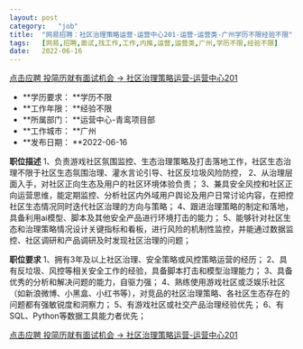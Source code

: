 ```yaml
---
layout:	post
category:	"job"
title:	"网易招聘：社区治理策略运营-运营中心201-运营-运营类-广州学历不限经验不限"
tags:	[网易,招聘,面试,找工作,工作,内推,运营,运营类,广州,学历不限,经验不限]
date:	2022-06-16
---
```


[点击应聘 投简历就有面试机会 -> 社区治理策略运营-运营中心201](http://mobile.bole.netease.com/bole/boleDetail?id=40252&employeeId=346f03c3cda5f04c&key=all)



- **学历要求： **学历不限
- **工作年限： **经验不限
- **所属部门： **运营中心-青鸾项目部
- **工作城市： **广州
- **发布日期： **2022-06-16



**职位描述**
1、负责游戏社区氛围监控、生态治理策略及打击落地工作，社区生态治理不限于社区生态氛围治理、灌水言论引导、社区反垃圾风险防控，
2、从治理层面入手，对社区正向生态及用户的社区环境体验负责；
3、兼具安全风控和社区正向运营思维，能定期监控、分析社区内外域用户舆论及用户日常讨论内容，在把控社区生态情况同时迭代社区治理的方向与策略；
4、跟进治理策略的制定和落地，具备利用ai模型、脚本及其他安全产品进行环境打击的能力；
5、能够针对社区生态和治理策略情况设计关键指标和看板，进行风险的机制性监控，并能通过数据监控、社区调研和产品调研及时发现社区治理的问题；



**职位要求**
1、拥有3年及以上社区治理、安全策略或风控策略运营的经历；
2、具有反垃圾、风控等相关安全工作的经验，具备脚本打击和模型治理能力；
3、具备优秀的分析和解决问题的能力，自驱力强；
4、熟练使用游戏社区或泛娱乐社区（如新浪微博、小黑盒、小红书等），对竞品的社区治理策略、各社区生态存在的问题都有强敏锐度和洞察力；
5、有游戏社区或社交产品治理经验优先；
6、有SQL、Python等数据工具能力者优先；



[点击应聘 投简历就有面试机会 -> 社区治理策略运营-运营中心201](http://mobile.bole.netease.com/bole/boleDetail?id=40252&employeeId=346f03c3cda5f04c&key=all)